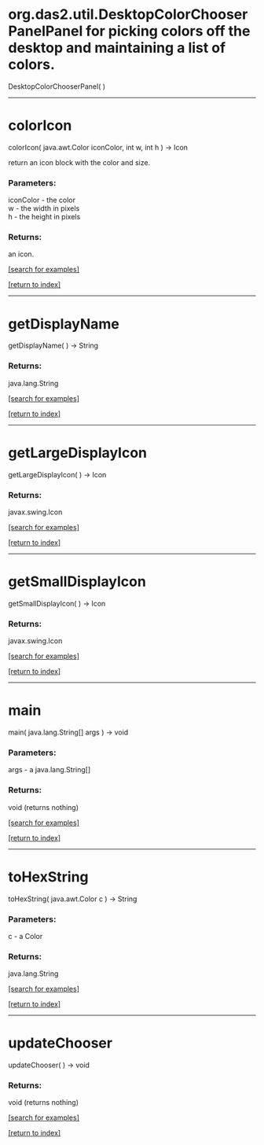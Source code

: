 # org.das2.util.DesktopColorChooserPanelPanel for picking colors off the desktop and maintaining a list of colors.
DesktopColorChooserPanel( )


***
<a name="colorIcon"></a>
# colorIcon
colorIcon( java.awt.Color iconColor, int w, int h ) &rarr; Icon

return an icon block with the color and size.

### Parameters:
iconColor - the color
<br>w - the width in pixels
<br>h - the height in pixels

### Returns:
an icon.

<a href="https://github.com/autoplot/dev/search?q=colorIcon&unscoped_q=colorIcon">[search for examples]</a>

<a href="https://github.com/autoplot/documentation/blob/master/javadoc/index-all.md">[return to index]</a>

***
<a name="getDisplayName"></a>
# getDisplayName
getDisplayName(  ) &rarr; String



### Returns:
java.lang.String


<a href="https://github.com/autoplot/dev/search?q=getDisplayName&unscoped_q=getDisplayName">[search for examples]</a>

<a href="https://github.com/autoplot/documentation/blob/master/javadoc/index-all.md">[return to index]</a>

***
<a name="getLargeDisplayIcon"></a>
# getLargeDisplayIcon
getLargeDisplayIcon(  ) &rarr; Icon



### Returns:
javax.swing.Icon


<a href="https://github.com/autoplot/dev/search?q=getLargeDisplayIcon&unscoped_q=getLargeDisplayIcon">[search for examples]</a>

<a href="https://github.com/autoplot/documentation/blob/master/javadoc/index-all.md">[return to index]</a>

***
<a name="getSmallDisplayIcon"></a>
# getSmallDisplayIcon
getSmallDisplayIcon(  ) &rarr; Icon



### Returns:
javax.swing.Icon


<a href="https://github.com/autoplot/dev/search?q=getSmallDisplayIcon&unscoped_q=getSmallDisplayIcon">[search for examples]</a>

<a href="https://github.com/autoplot/documentation/blob/master/javadoc/index-all.md">[return to index]</a>

***
<a name="main"></a>
# main
main( java.lang.String[] args ) &rarr; void



### Parameters:
args - a java.lang.String[]

### Returns:
void (returns nothing)


<a href="https://github.com/autoplot/dev/search?q=main&unscoped_q=main">[search for examples]</a>

<a href="https://github.com/autoplot/documentation/blob/master/javadoc/index-all.md">[return to index]</a>

***
<a name="toHexString"></a>
# toHexString
toHexString( java.awt.Color c ) &rarr; String



### Parameters:
c - a Color

### Returns:
java.lang.String


<a href="https://github.com/autoplot/dev/search?q=toHexString&unscoped_q=toHexString">[search for examples]</a>

<a href="https://github.com/autoplot/documentation/blob/master/javadoc/index-all.md">[return to index]</a>

***
<a name="updateChooser"></a>
# updateChooser
updateChooser(  ) &rarr; void



### Returns:
void (returns nothing)


<a href="https://github.com/autoplot/dev/search?q=updateChooser&unscoped_q=updateChooser">[search for examples]</a>

<a href="https://github.com/autoplot/documentation/blob/master/javadoc/index-all.md">[return to index]</a>

